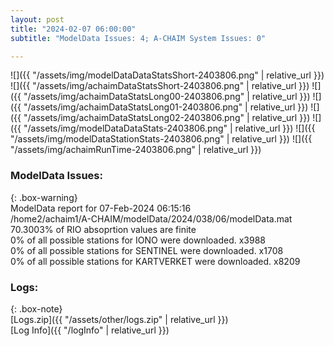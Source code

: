```yaml
---
layout: post
title: "2024-02-07 06:00:00"
subtitle: "ModelData Issues: 4; A-CHAIM System Issues: 0"

---
```


![]({{ "/assets/img/modelDataDataStatsShort-2403806.png" | relative_url }})
![]({{ "/assets/img/achaimDataStatsShort-2403806.png" | relative_url }})
![]({{ "/assets/img/achaimDataStatsLong00-2403806.png" | relative_url }})
![]({{ "/assets/img/achaimDataStatsLong01-2403806.png" | relative_url }})
![]({{ "/assets/img/achaimDataStatsLong02-2403806.png" | relative_url }})
![]({{ "/assets/img/modelDataDataStats-2403806.png" | relative_url }})
![]({{ "/assets/img/modelDataStationStats-2403806.png" | relative_url }})
![]({{ "/assets/img/achaimRunTime-2403806.png" | relative_url }})


### ModelData Issues:  
  
{: .box-warning}  
 ModelData report for 07-Feb-2024 06:15:16   
 /home2/achaim1/A-CHAIM/modelData/2024/038/06/modelData.mat   
 70.3003% of RIO absoprtion values are finite   
 0% of all possible stations for IONO were downloaded. x3988   
 0% of all possible stations for SENTINEL were downloaded. x1708   
 0% of all possible stations for KARTVERKET were downloaded. x8209   
  


### Logs:  
  
{: .box-note}  
[Logs.zip]({{ "/assets/other/logs.zip" | relative_url }})  
[Log Info]({{ "/logInfo" | relative_url }})  

